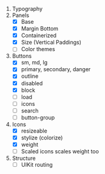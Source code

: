 1. Typography
2. Panels
    -[x] Base
    -[x] Margin Bottom
    -[x] Containerized
    -[x] Size (Vertical Paddings)
    -[ ] Color themes
3. Buttons
    -[x] sm, md, lg
    -[x] primary, secondary, danger
    -[x] outline
    -[x] disabled
    -[x] block
    -[ ] load
    -[ ] icons
    -[ ] search
    -[ ] button-group
4. Icons
    -[x] resizeable
    -[x] stylize (colorize)
    -[x] weight
    -[ ] Scaled icons scales weight too
5. Structure
    -[ ] UIKit routing
